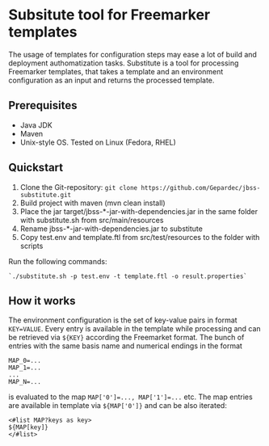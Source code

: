 Subsitute tool for Freemarker templates
======================================

The usage of templates for configuration steps may ease
a lot of build and deployment authomatization tasks.
Substitute is a tool for processing Freemarker templates, that takes a template and an environment configuration
as an input and returns the processed template.

Prerequisites
-------------
* Java JDK
* Maven
* Unix-style OS. Tested on Linux (Fedora, RHEL)

Quickstart
----------

1. Clone the Git-repository: `git clone https://github.com/Gepardec/jbss-substitute.git`
2. Build project with maven (mvn clean install)
3. Place the jar target/jbss-*-jar-with-dependencies.jar in the same folder with substitute.sh from src/main/resources
4. Rename jbss-*-jar-with-dependencies.jar to substitute
5. Copy test.env and template.ftl from src/test/resources to the folder with scripts

Run the following commands:

	`./substitute.sh -p test.env -t template.ftl -o result.properties`

How it works
------------

The environment configuration is the set of key-value pairs in format `KEY=VALUE`.
Every entry is available in the template while processing and can be retrieved via `${KEY}` according the Freemarket format.
The bunch of entries with the same basis name and numerical endings in the format
```
MAP_0=...
MAP_1=...
...
MAP_N=...
```
is evaluated to the map `MAP['0']=..., MAP['1']=...` etc.
The map entries are available in template via `${MAP['0']}` and can be also iterated:
```
<#list MAP?keys as key>
${MAP[key]}
</#list>
```
